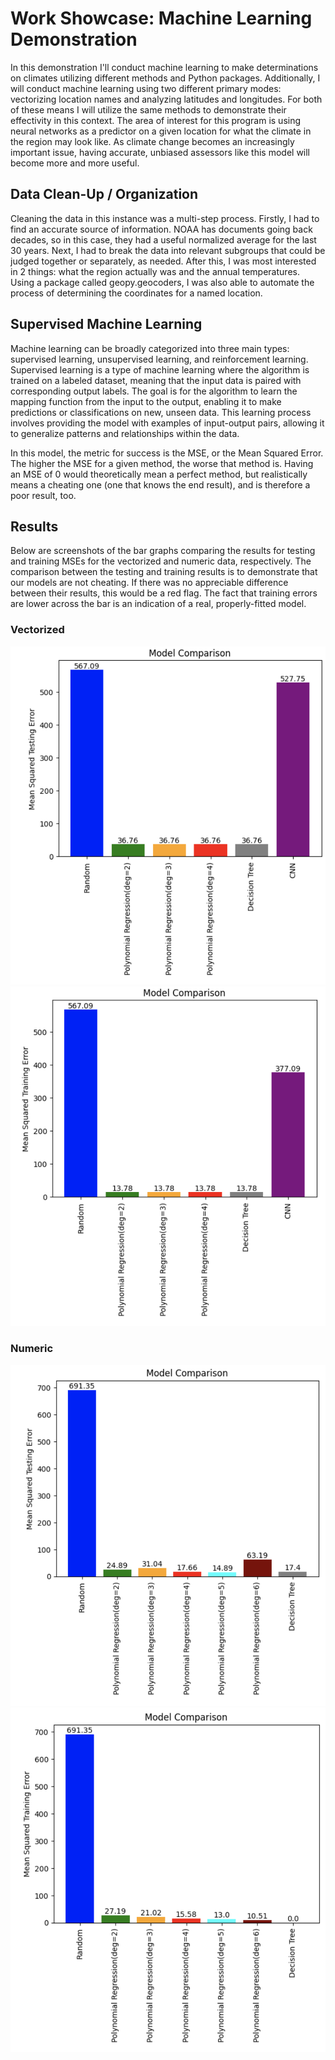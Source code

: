 # Work Showcase: Machine Learning Demonstration
In this demonstration I'll conduct machine learning to make determinations on climates utilizing different methods and Python packages. Additionally, I will conduct machine learning using two different primary modes: vectorizing location names and analyzing latitudes and longitudes. For both of these means I will utilize the same methods to demonstrate their effectivity in this context. The area of interest for this program is using neural networks as a predictor on a given location for what the climate in the region may look like. As climate change becomes an increasingly important issue, having accurate, unbiased assessors like this model will become more and more useful.

## Data Clean-Up / Organization
Cleaning the data in this instance was a multi-step process. Firstly, I had to find an accurate source of information. NOAA has documents going back decades, so in this case, they had a useful normalized average for the last 30 years. Next, I had to break the data into relevant subgroups that could be judged together or separately, as needed. After this, I was most interested in 2 things: what the region actually was and the annual temperatures. Using a package called geopy.geocoders, I was also able to automate the process of determining the coordinates for a named location.

## Supervised Machine Learning
Machine learning can be broadly categorized into three main types: supervised learning, unsupervised learning, and reinforcement learning. Supervised learning is a type of machine learning where the algorithm is trained on a labeled dataset, meaning that the input data is paired with corresponding output labels. The goal is for the algorithm to learn the mapping function from the input to the output, enabling it to make predictions or classifications on new, unseen data. This learning process involves providing the model with examples of input-output pairs, allowing it to generalize patterns and relationships within the data.

In this model, the metric for success is the MSE, or the Mean Squared Error. The higher the MSE for a given method, the worse that method is. Having an MSE of 0 would theoretically mean a perfect method, but realistically means a cheating one (one that knows the end result), and is therefore a poor result, too.

## Results
Below are screenshots of the bar graphs comparing the results for testing and training MSEs for the vectorized and numeric data, respectively. The comparison between the testing and training results is to demonstrate that our models are not cheating. If there was no appreciable difference between their results, this would be a red flag. The fact that training errors are lower across the bar is an indication of a real, properly-fitted model.

### Vectorized
![The bar graph of Vectorized Testing MSE Values](Results/Vectorized_Testing_MSE.png)
![The bar graph of Vectorized Training MSE Values](Results/Vectorized_Training_MSE.png)

### Numeric
![The bar graph of Numeric Testing MSE Values](Results/Numeric_Testing_MSE.png)
![The bar graph of Numeric Training MSE Values](Results/Numeric_Training_MSE.png)
